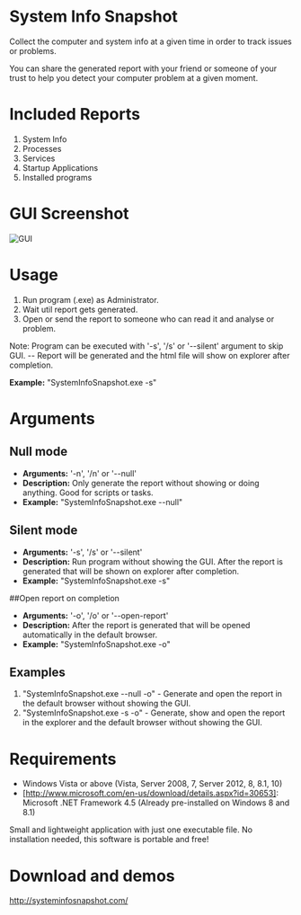 # System Info Snapshot
Collect the computer and system info at a given time in order to track issues or problems.

You can share the generated report with your friend or someone of your trust to help you detect your computer problem at a given moment.

# Included Reports
1. System Info
2. Processes
3. Services
4. Startup Applications
5. Installed programs

# GUI Screenshot
![GUI][gui_screenshot]

[gui_screenshot]: https://github.com/sn4k3/SystemInfoSnapshot/raw/master/SystemInfoSnapshot/Resources/images/gui_screenshot.png "GUI Screenshot"


# Usage
1. Run program (.exe) as Administrator.
2. Wait util report gets generated.
3. Open or send the report to someone who can read it and analyse or problem.


Note: Program can be executed with '-s', '/s' or '--silent' argument to skip GUI. --
Report will be generated and the html file will show on explorer after completion. 

**Example:** "SystemInfoSnapshot.exe -s"


# Arguments

## Null mode
* **Arguments:** '-n', '/n' or '--null'
* **Description:** Only generate the report without showing or doing anything. Good for scripts or tasks.
* **Example:** "SystemInfoSnapshot.exe --null"

## Silent mode
* **Arguments:** '-s', '/s' or '--silent'
* **Description:** Run program without showing the GUI. After the report is generated that will be shown on explorer after completion.
* **Example:** "SystemInfoSnapshot.exe -s"

##Open report on completion
* **Arguments:** '-o', '/o' or '--open-report'
* **Description:** After the report is generated that will be opened automatically in the default browser.
* **Example:** "SystemInfoSnapshot.exe -o"

## Examples
1. "SystemInfoSnapshot.exe --null -o" - Generate and open the report in the default browser without showing the GUI.
2. "SystemInfoSnapshot.exe -s -o" - Generate, show and open the report in the explorer and the default browser without showing the GUI.


# Requirements
* Windows Vista or above (Vista, Server 2008, 7, Server 2012, 8, 8.1, 10)
* [http://www.microsoft.com/en-us/download/details.aspx?id=30653]: Microsoft .NET Framework 4.5 (Already pre-installed on Windows 8 and 8.1)

Small and lightweight application with just one executable file.
No installation needed, this software is portable and free!


# Download and demos
http://systeminfosnapshot.com/